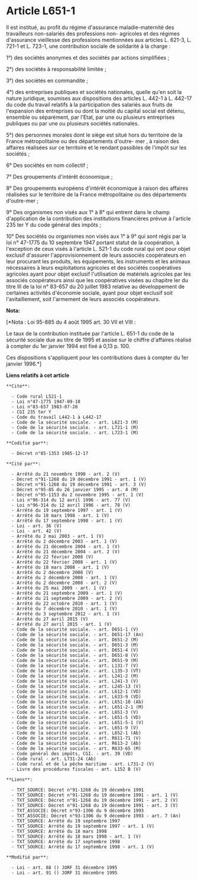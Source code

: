 # Article L651-1

Il est institué, au profit du régime d'assurance maladie-maternité des travailleurs non-salariés des professions non-
agricoles et des régimes d'assurance vieillesse des professions mentionnées aux articles L. 621-3, L. 721-1 et L. 723-1, une
contribution sociale de solidarité à la charge : 

1°) des sociétés anonymes et des sociétés par actions simplifiées ; 

2°) des sociétés à responsabilité limitée ; 

3°) des sociétés en commandite ; 

4°) des entreprises publiques et sociétés nationales, quelle qu'en soit la nature juridique, soumises aux dispositions des
articles L. 442-1 à L. 442-17 du code du travail relatifs à la participation des salariés aux fruits de l'expansion des
entreprises ou dont la moitié du capital social est détenu, ensemble ou séparément, par l'Etat, par une ou plusieurs
entreprises publiques ou par une ou plusieurs sociétés nationales. 

5°) des personnes morales dont le siège est situé hors du territoire de la France métropolitaine ou des départements d'outre-
mer        , à raison des affaires réalisées sur ce territoire et le rendant passibles de l'impôt sur les sociétés ; 

6° Des sociétés en nom collectif ; 

7° Des groupements d'intérêt économique ; 

8° Des groupements européens d'intérêt économique à raison des affaires réalisées sur le territoire de la France
métropolitaine ou des départements d'outre-mer ; 

9° Des organismes non visés aux 1° à 8° qui entrent dans le champ d'application de la contribution des institutions
financières prévue à l'article 235 ter Y du code général des impôts ; 

10° Des sociétés ou organismes non visés aux 1° à 9° qui sont régis par la loi n° 47-1775 du 10 septembre 1947 portant statut
de la coopération, à l'exception de ceux visés à l'article L. 521-1 du code rural qui ont pour objet exclusif d'assurer
l'approvisionnement de leurs associés coopérateurs en leur procurant les produits, les équipements, les instruments et les
animaux nécessaires à leurs exploitations agricoles et des sociétés coopératives agricoles ayant pour objet exclusif
l'utilisation de matériels agricoles par les associés coopérateurs ainsi que les coopératives visées au chapitre Ier du titre
III de la loi n° 83-657 du 20 juillet 1983 relative au développement de certaines activités d'économie sociale, ayant pour
objet exclusif soit l'avitaillement, soit l'armement de leurs associés coopérateurs.

**Nota:**

[*Nota : Loi 95-885 du 4 août 1995 art. 30 VII et VIII :

Le taux de la contribution instituée par l'article L. 651-1 du code de la sécurité sociale due au titre de 1995 et assise sur
le chiffre d'affaires réalisé à compter du 1er janvier 1994 est fixé à 0,13 p. 100.

Ces dispositions s'appliquent pour les contributions dues à compter du 1er janvier 1996.*]

**Liens relatifs à cet article**

	**Cite**:

	  - Code rural L521-1
	  - Loi n°47-1775 1947-09-10
	  - Loi n°83-657 1983-07-20
	  - CGI 235 ter Y
	  - Code du travail L442-1 à L442-17
	  - Code de la sécurité sociale. - art. L621-3 (M)
	  - Code de la sécurité sociale. - art. L721-1 (M)
	  - Code de la sécurité sociale. - art. L723-1 (M)

	**Codifié par**:

	  - Décret n°85-1353 1985-12-17

	**Cité par**:

	  - Arrêté du 21 novembre 1990 - art. 2 (V)
	  - Décret n°91-1268 du 19 décembre 1991 - art. 1 (V)
	  - Décret n°91-1268 du 19 décembre 1991 - art. 3 (V)
	  - Décret n°95-85 du 26 janvier 1995 - art. 4 (M)
	  - Décret n°95-1153 du 2 novembre 1995 - art. 1 (V)
	  - Loi n°96-314 du 12 avril 1996 - art. 77 (V)
	  - Loi n°96-314 du 12 avril 1996 - art. 78 (V)
	  - Arrêté du 19 septembre 1997 - art. 1 (V)
	  - Arrêté du 18 mars 1998 - art. 1 (V)
	  - Arrêté du 17 septembre 1998 - art. 1 (V)
	  - Loi - art. 36 (V)
	  - Loi - art. 42 (V)
	  - Arrêté du 2 mai 2003 - art. 1 (V)
	  - Arrêté du 2 décembre 2003 - art. 1 (V)
	  - Arrêté du 21 décembre 2004 - art. 1 (V)
	  - Arrêté du 21 décembre 2004 - art. 2 (V)
	  - Arrêté du 22 février 2008 (V)
	  - Arrêté du 22 février 2008 - art. 1 (V)
	  - Arrêté du 18 mars 2008 - art. 1 (V)
	  - Arrêté du 2 décembre 2008 (V)
	  - Arrêté du 2 décembre 2008 - art. 1 (V)
	  - Arrêté du 2 décembre 2008 - art. 2 (V)
	  - Arrêté du 25 mai 2009 - art. 1 (V)
	  - Arrêté du 21 septembre 2009 - art. 1 (V)
	  - Arrêté du 21 septembre 2009 - art. 2 (V)
	  - Arrêté du 22 octobre 2010 - art. 1 (V)
	  - Arrêté du 7 décembre 2010 - art. 1 (V)
	  - Arrêté du 3 septembre 2012 - art. 1 (V)
	  - Arrêté du 27 avril 2015 (V)
	  - Arrêté du 27 avril 2015 - art. 1 (V)
	  - Code de la sécurité sociale. - art. D651-1 (V)
	  - Code de la sécurité sociale. - art. D651-17 (An)
	  - Code de la sécurité sociale. - art. D651-2 (M)
	  - Code de la sécurité sociale. - art. D651-3 (M)
	  - Code de la sécurité sociale. - art. D651-4 (V)
	  - Code de la sécurité sociale. - art. D651-8 (V)
	  - Code de la sécurité sociale. - art. D651-9 (M)
	  - Code de la sécurité sociale. - art. L131-7 (V)
	  - Code de la sécurité sociale. - art. L135-3 (VT)
	  - Code de la sécurité sociale. - art. L241-2 (M)
	  - Code de la sécurité sociale. - art. L241-3 (V)
	  - Code de la sécurité sociale. - art. L245-13 (V)
	  - Code de la sécurité sociale. - art. L612-1 (VD)
	  - Code de la sécurité sociale. - art. L633-9 (VD)
	  - Code de la sécurité sociale. - art. L651-10 (Ab)
	  - Code de la sécurité sociale. - art. L651-2-1 (M)
	  - Code de la sécurité sociale. - art. L651-3 (V)
	  - Code de la sécurité sociale. - art. L651-5 (VD)
	  - Code de la sécurité sociale. - art. L651-5-1 (V)
	  - Code de la sécurité sociale. - art. L651-9 (V)
	  - Code de la sécurité sociale. - art. L652-1 (Ab)
	  - Code de la sécurité sociale. - art. R611-71 (V)
	  - Code de la sécurité sociale. - art. R613-2 (Ab)
	  - Code de la sécurité sociale. - art. R633-65 (M)
	  - Code général des impôts, CGI. - art. 39 (VD)
	  - Code rural - art. L731-24 (Ab)
	  - Code rural et de la pêche maritime - art. L731-2 (V)
	  - Livre des procédures fiscales - art. L152 B (V)

	**Liens**:

	  - TXT_SOURCE: Décret n°91-1268 du 19 décembre 1991
	  - TXT_SOURCE: Décret n°91-1268 du 19 décembre 1991 - art. 1 (V)
	  - TXT_SOURCE: Décret n°91-1268 du 19 décembre 1991 - art. 2 (V)
	  - TXT_SOURCE: Décret n°91-1268 du 19 décembre 1991 - art. 3 (V)
	  - TXT_ASSOCIE: Décret n°93-1306 du 9 décembre 1993
	  - TXT_ASSOCIE: Décret n°93-1306 du 9 décembre 1993 - art. 7 (An)
	  - TXT_SOURCE: Arrêté du 19 septembre 1997
	  - TXT_SOURCE: Arrêté du 19 septembre 1997 - art. 1 (V)
	  - TXT_SOURCE: Arrêté du 18 mars 1998
	  - TXT_SOURCE: Arrêté du 18 mars 1998 - art. 1 (V)
	  - TXT_SOURCE: Arrêté du 17 septembre 1998
	  - TXT_SOURCE: Arrêté du 17 septembre 1998 - art. 1 (V)

	**Modifié par**:

	  - Loi - art. 88 () JORF 31 décembre 1995
	  - Loi - art. 91 () JORF 31 décembre 1995
